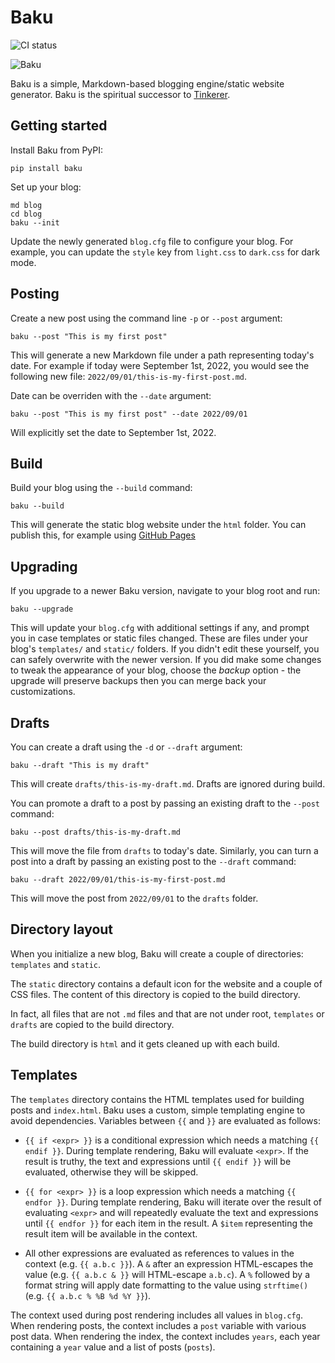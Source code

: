 # Baku

![CI status](https://github.com/vladris/baku/actions/workflows/ci.yml/badge.svg)

![Baku](baku.png)

Baku is a simple, Markdown-based blogging engine/static website generator. Baku is the spiritual successor to [Tinkerer](https://github.com/vladris/tinkerer).

## Getting started

Install Baku from PyPI:

```
pip install baku
```

Set up your blog:

```
md blog
cd blog
baku --init
```

Update the newly generated `blog.cfg` file to configure your blog. For example,
you can update the `style` key from `light.css` to `dark.css` for dark mode.

## Posting

Create a new post using the command line `-p` or `--post` argument:

```
baku --post "This is my first post"
```

This will generate a new Markdown file under a path representing today's date.
For example if today were September 1st, 2022, you would see the following new
file: `2022/09/01/this-is-my-first-post.md`.

Date can be overriden with the `--date` argument:

```
baku --post "This is my first post" --date 2022/09/01
```

Will explicitly set the date to September 1st, 2022.

## Build

Build your blog using the `--build` command:

```
baku --build
```

This will generate the static blog website under the `html` folder. You can
publish this, for example using [GitHub Pages](https://pages.github.com/)

## Upgrading

If you upgrade to a newer Baku version, navigate to your blog root and run:

```
baku --upgrade
```

This will update your `blog.cfg` with additional settings if any, and prompt
you in case templates or static files changed. These are files under your
blog's `templates/` and `static/` folders. If you didn't edit these yourself,
you can safely overwrite with the newer version. If you did make some changes
to tweak the appearance of your blog, choose the *backup* option - the upgrade
will preserve backups then you can merge back your customizations.

## Drafts

You can create a draft using the `-d` or `--draft` argument:

```
baku --draft "This is my draft"
```

This will create `drafts/this-is-my-draft.md`. Drafts are ignored during build.

You can promote a draft to a post by passing an existing draft to the `--post`
command:

```
baku --post drafts/this-is-my-draft.md
```

This will move the file from `drafts` to today's date. Similarly, you can
turn a post into a draft by passing an existing post to the `--draft` command:

```
baku --draft 2022/09/01/this-is-my-first-post.md
```

This will move the post from `2022/09/01` to the `drafts` folder.

## Directory layout

When you initialize a new blog, Baku will create a couple of directories:
`templates` and `static`.

The `static` directory contains a default icon for the website and a couple of
CSS files. The content of this directory is copied to the build directory.

In fact, all files that are not `.md` files and that are not under root,
`templates` or `drafts` are copied to the build directory.

The build directory is `html` and it gets cleaned up with each build.

## Templates

The `templates` directory contains the HTML templates used for building posts
and `index.html`. Baku uses a custom, simple templating engine to avoid
dependencies. Variables between `{{` and `}}` are evaluated as follows:

* `{{ if <expr> }}` is a conditional expression which needs a matching
  `{{ endif }}`. During template rendering, Baku will evaluate `<expr>`. If
  the result is truthy, the text and expressions until `{{ endif }}` will
  be evaluated, otherwise they will be skipped.

* `{{ for <expr> }}` is a loop expression which needs a matching
  `{{ endfor }}`. During template rendering, Baku will iterate over the
  result of evaluating `<expr>` and will repeatedly evaluate the text and
  expressions until `{{ endfor }}` for each item in the result. A `$item`
  representing the result item will be available in the context.

* All other expressions are evaluated as references to values in the context
  (e.g. `{{ a.b.c }}`). A `&` after an expression HTML-escapes the value
  (e.g. `{{ a.b.c & }}` will HTML-escape `a.b.c`). A `%` followed by a format
  string will apply date formatting to the value using `strftime()` (e.g.
  `{{ a.b.c % %B %d %Y }}`).

The context used during post rendering includes all values in `blog.cfg`. When
rendering posts, the context includes a `post` variable with various post data.
When rendering the index, the context includes `years`, each year containing a
`year` value and a list of posts (`posts`).
